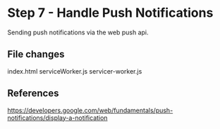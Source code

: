 # Step 7 - Handle Push Notifications
Sending push notifications via the web push api.

## File changes
index.html
serviceWorker.js
servicer-worker.js

## References

https://developers.google.com/web/fundamentals/push-notifications/display-a-notification  